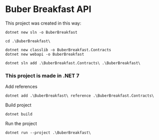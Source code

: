 # Buber Breakfast API

This project was created in this way:
```
dotnet new sln -o BuberBreakfast

cd .\BuberBreakfast\

dotnet new classlib -o BuberBreakfast.Contracts
dotnet new webapi -o BuberBreakfast

dotnet sln add .\BuberBreakfast.Contracts\ .\BuberBreakfast\
```

### This project is made in .NET 7

Add references
```
dotnet add .\BuberBreakfast\ reference .\BuberBreakfast.Contracts\
```

Build project
```
dotnet build
```

Run the project
```
dotnet run --project .\BuberBreakfast\
```
